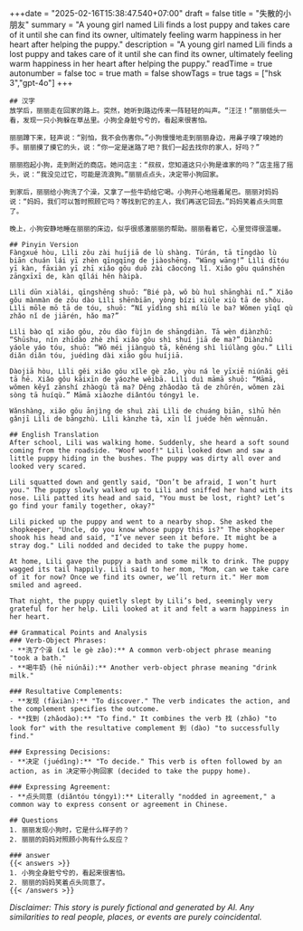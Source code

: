 +++date = "2025-02-16T15:38:47.540+07:00"
draft = false
title = "失散的小朋友"
summary = "A young girl named Lili finds a lost puppy and takes care of it until she can find its owner, ultimately feeling warm happiness in her heart after helping the puppy."
description = "A young girl named Lili finds a lost puppy and takes care of it until she can find its owner, ultimately feeling warm happiness in her heart after helping the puppy."
readTime = true
autonumber = false
toc = true
math = false
showTags = true
tags = ["hsk 3","gpt-4o"]
+++

```
## 汉字  
放学后，丽丽走在回家的路上。突然，她听到路边传来一阵轻轻的叫声。“汪汪！”丽丽低头一看，发现一只小狗躲在草丛里。小狗全身脏兮兮的，看起来很害怕。

丽丽蹲下来，轻声说：“别怕，我不会伤害你。”小狗慢慢地走到丽丽身边，用鼻子嗅了嗅她的手。丽丽摸了摸它的头，说：“你一定是迷路了吧？我们一起去找你的家人，好吗？”

丽丽抱起小狗，走到附近的商店。她问店主：“叔叔，您知道这只小狗是谁家的吗？”店主摇了摇头，说：“我没见过它，可能是流浪狗。”丽丽点点头，决定带小狗回家。

到家后，丽丽给小狗洗了个澡，又拿了一些牛奶给它喝。小狗开心地摇着尾巴。丽丽对妈妈说：“妈妈，我们可以暂时照顾它吗？等找到它的主人，我们再送它回去。”妈妈笑着点头同意了。

晚上，小狗安静地睡在丽丽的床边，似乎很感激丽丽的帮助。丽丽看着它，心里觉得很温暖。

## Pinyin Version  
Fàngxué hòu, Lìli zǒu zài huíjiā de lù shàng. Túrán, tā tīngdào lù biān chuán lái yī zhèn qīngqīng de jiàoshēng. “Wāng wāng!” Lìli dītóu yī kàn, fāxiàn yī zhī xiǎo gǒu duǒ zài cǎocóng lǐ. Xiǎo gǒu quánshēn zāngxīxī de, kàn qǐlái hěn hàipà.

Lìli dūn xiàlái, qīngshēng shuō: “Bié pà, wǒ bù huì shānghài nǐ.” Xiǎo gǒu mànmàn de zǒu dào Lìli shēnbiān, yòng bízi xiùle xiù tā de shǒu. Lìli mōle mō tā de tóu, shuō: “Nǐ yīdìng shì mílù le ba? Wǒmen yīqǐ qù zhǎo nǐ de jiārén, hǎo ma?”

Lìli bào qǐ xiǎo gǒu, zǒu dào fùjìn de shāngdiàn. Tā wèn diànzhǔ: “Shūshu, nín zhīdào zhè zhī xiǎo gǒu shì shuí jiā de ma?” Diànzhǔ yáole yáo tóu, shuō: “Wǒ méi jiànguò tā, kěnéng shì liúlàng gǒu.” Lìli diǎn diǎn tóu, juédìng dài xiǎo gǒu huíjiā.

Dàojiā hòu, Lìli gěi xiǎo gǒu xǐle gè zǎo, yòu ná le yīxiē niúnǎi gěi tā hē. Xiǎo gǒu kāixīn de yáozhe wěibā. Lìli duì māmā shuō: “Māmā, wǒmen kěyǐ zànshí zhàogù tā ma? Děng zhǎodào tā de zhǔrén, wǒmen zài sòng tā huíqù.” Māmā xiàozhe diǎntóu tóngyì le.

Wǎnshàng, xiǎo gǒu ānjìng de shuì zài Lìli de chuáng biān, sìhū hěn gǎnjī Lìli de bāngzhù. Lìli kànzhe tā, xīn lǐ juéde hěn wēnnuǎn.

## English Translation  
After school, Lili was walking home. Suddenly, she heard a soft sound coming from the roadside. "Woof woof!" Lili looked down and saw a little puppy hiding in the bushes. The puppy was dirty all over and looked very scared.

Lili squatted down and gently said, "Don’t be afraid, I won’t hurt you." The puppy slowly walked up to Lili and sniffed her hand with its nose. Lili patted its head and said, "You must be lost, right? Let’s go find your family together, okay?"

Lili picked up the puppy and went to a nearby shop. She asked the shopkeeper, "Uncle, do you know whose puppy this is?" The shopkeeper shook his head and said, "I’ve never seen it before. It might be a stray dog." Lili nodded and decided to take the puppy home.

At home, Lili gave the puppy a bath and some milk to drink. The puppy wagged its tail happily. Lili said to her mom, "Mom, can we take care of it for now? Once we find its owner, we’ll return it." Her mom smiled and agreed.

That night, the puppy quietly slept by Lili’s bed, seemingly very grateful for her help. Lili looked at it and felt a warm happiness in her heart.

## Grammatical Points and Analysis  
### Verb-Object Phrases:  
- **洗了个澡 (xǐ le gè zǎo):** A common verb-object phrase meaning "took a bath."  
- **喝牛奶 (hē niúnǎi):** Another verb-object phrase meaning "drink milk."  

### Resultative Complements:  
- **发现 (fāxiàn):** "To discover." The verb indicates the action, and the complement specifies the outcome.  
- **找到 (zhǎodào):** "To find." It combines the verb 找 (zhǎo) "to look for" with the resultative complement 到 (dào) "to successfully find."  

### Expressing Decisions:  
- **决定 (juédìng):** "To decide." This verb is often followed by an action, as in 决定带小狗回家 (decided to take the puppy home).  

### Expressing Agreement:  
- **点头同意 (diǎntóu tóngyì):** Literally "nodded in agreement," a common way to express consent or agreement in Chinese.  

## Questions  
1. 丽丽发现小狗时，它是什么样子的？  
2. 丽丽的妈妈对照顾小狗有什么反应？

### answer  
{{< answers >}}
1. 小狗全身脏兮兮的，看起来很害怕。  
2. 丽丽的妈妈笑着点头同意了。  
{{< /answers >}}
``` 

*Disclaimer: This story is purely fictional and generated by AI. Any similarities to real people, places, or events are purely coincidental.*